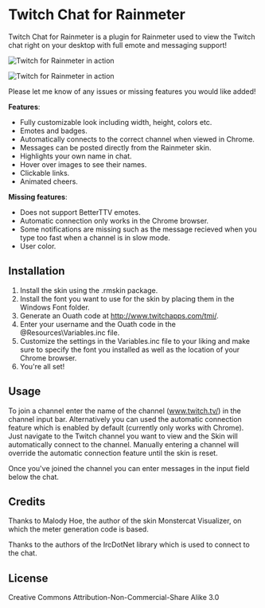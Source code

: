 # Twitch Chat for Rainmeter

Twitch Chat for Rainmeter is a plugin for Rainmeter used to view the Twitch chat
right on your desktop with full emote and messaging support!

![Twitch for Rainmeter in action](http://i.imgur.com/dk7S4Pm.png)

![Twitch for Rainmeter in action](http://i.imgur.com/jsdgrxB.png)

Please let me know of any issues or missing features you would like added!

**Features**:
* Fully customizable look including width, height, colors etc.
* Emotes and badges.
* Automatically connects to the correct channel when viewed in Chrome.
* Messages can be posted directly from the Rainmeter skin.
* Highlights your own name in chat.
* Hover over images to see their names.
* Clickable links.
* Animated cheers.


**Missing features**:
* Does not support BetterTTV emotes.
* Automatic connection only works in the Chrome browser.
* Some notifications are missing such as the message recieved when you type too fast 
when a channel is in slow mode.
* User color.

## Installation

1. Install the skin using the .rmskin package.
2. Install the font you want to use for the skin by placing them in the Windows Font folder.
3. Generate an Ouath code at http://www.twitchapps.com/tmi/.
4. Enter your username and the Ouath code in the @Resources\Variables.inc file.
5. Customize the settings in the Variables.inc file to your liking and make sure to specify the font you installed as well as the location of your Chrome browser.
6. You're all set!

## Usage

To join a channel enter the name of the channel (www.twitch.tv/<channel>) in the channel input bar.
Alternatively you can used the automatic connection feature which is enabled by default (currently only works with Chrome).
Just navigate to the Twitch channel you want to view and the Skin will automatically connect to the channel.
Manually entering a channel will override the automatic connection feature until the skin is reset.

Once you've joined the channel you can enter messages in the input field below the chat.

## Credits

Thanks to Malody Hoe, the author of the skin Monstercat Visualizer, on which the meter generation code is based.

Thanks to the authors of the IrcDotNet library which is used to connect to the chat.

## License

Creative Commons Attribution-Non-Commercial-Share Alike 3.0